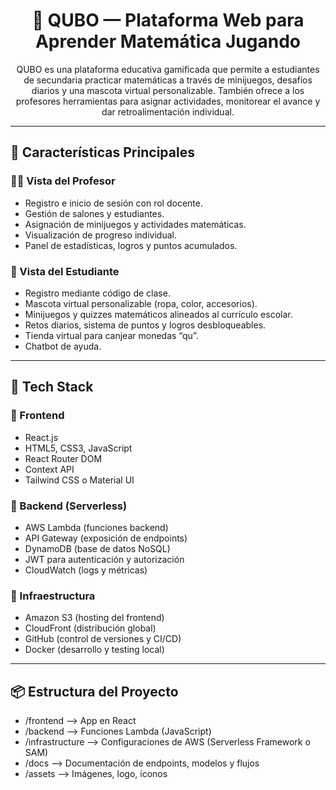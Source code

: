 <h1 align="center">🧠 QUBO — Plataforma Web para Aprender Matemática Jugando</h1>

<p align="center">
  QUBO es una plataforma educativa gamificada que permite a estudiantes de secundaria practicar matemáticas a través de minijuegos, desafíos diarios y una mascota virtual personalizable. También ofrece a los profesores herramientas para asignar actividades, monitorear el avance y dar retroalimentación individual.
</p>

---

## 🚀 Características Principales

### 👨‍🏫 Vista del Profesor
- Registro e inicio de sesión con rol docente.
- Gestión de salones y estudiantes.
- Asignación de minijuegos y actividades matemáticas.
- Visualización de progreso individual.
- Panel de estadísticas, logros y puntos acumulados.

### 👦 Vista del Estudiante
- Registro mediante código de clase.
- Mascota virtual personalizable (ropa, color, accesorios).
- Minijuegos y quizzes matemáticos alineados al currículo escolar.
- Retos diarios, sistema de puntos y logros desbloqueables.
- Tienda virtual para canjear monedas “qu”.
- Chatbot de ayuda.

---

## 🧱 Tech Stack

### 🔹 Frontend
- React.js
- HTML5, CSS3, JavaScript
- React Router DOM
- Context API
- Tailwind CSS o Material UI

### 🔹 Backend (Serverless)
- AWS Lambda (funciones backend)
- API Gateway (exposición de endpoints)
- DynamoDB (base de datos NoSQL)
- JWT para autenticación y autorización
- CloudWatch (logs y métricas)

### 🔹 Infraestructura
- Amazon S3 (hosting del frontend)
- CloudFront (distribución global)
- GitHub (control de versiones y CI/CD)
- Docker (desarrollo y testing local)

---

## 📦 Estructura del Proyecto
- /frontend --> App en React
- /backend --> Funciones Lambda (JavaScript)
- /infrastructure --> Configuraciones de AWS (Serverless Framework o SAM)
- /docs --> Documentación de endpoints, modelos y flujos
- /assets --> Imágenes, logo, íconos
